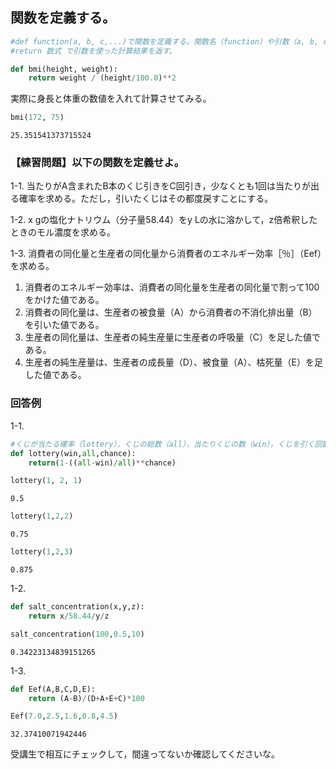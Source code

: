 
## 関数を定義する。


```python
#def function(a, b, c,...)で関数を定義する。関数名（function）や引数（a, b, c,...）は任意。
#return 数式 で引数を使った計算結果を返す。

def bmi(height, weight):
    return weight / (height/100.0)**2
```

実際に身長と体重の数値を入れて計算させてみる。


```python
bmi(172, 75)
```




    25.351541373715524



### 【練習問題】以下の関数を定義せよ。

1-1. 当たりがA含まれたB本のくじ引きをC回引き，少なくとも1回は当たりが出る確率を求める。ただし，引いたくじはその都度戻すことにする。

1-2. x gの塩化ナトリウム（分子量58.44）をy Lの水に溶かして，z倍希釈したときのモル濃度を求める。

1-3. 消費者の同化量と生産者の同化量から消費者のエネルギー効率［％］（Eef）を求める。  
1. 消費者のエネルギー効率は、消費者の同化量を生産者の同化量で割って100をかけた値である。  
2. 消費者の同化量は、生産者の被食量（A）から消費者の不消化排出量（B）を引いた値である。  
3. 生産者の同化量は、生産者の純生産量に生産者の呼吸量（C）を足した値である。  
4. 生産者の純生産量は、生産者の成長量（D）、被食量（A）、枯死量（E）を足した値である。

 ### 回答例

1-1.


```python
#くじが当たる確率（lottery），くじの総数（all），当たりくじの数（win），くじを引く回数（chance）とする。
def lottery(win,all,chance):
    return(1-((all-win)/all)**chance)
```


```python
lottery(1, 2, 1)
```




    0.5




```python
lottery(1,2,2)
```




    0.75




```python
lottery(1,2,3)
```




    0.875



1-2.


```python
def salt_concentration(x,y,z):
    return x/58.44/y/z
```


```python
salt_concentration(100,0.5,10)
```




    0.34223134839151265



1-3.


```python
def Eef(A,B,C,D,E):
    return (A-B)/(D+A+E+C)*100
```


```python
Eef(7.0,2.5,1.6,0.8,4.5)
```




    32.37410071942446



受講生で相互にチェックして，間違ってないか確認してくださいな。

